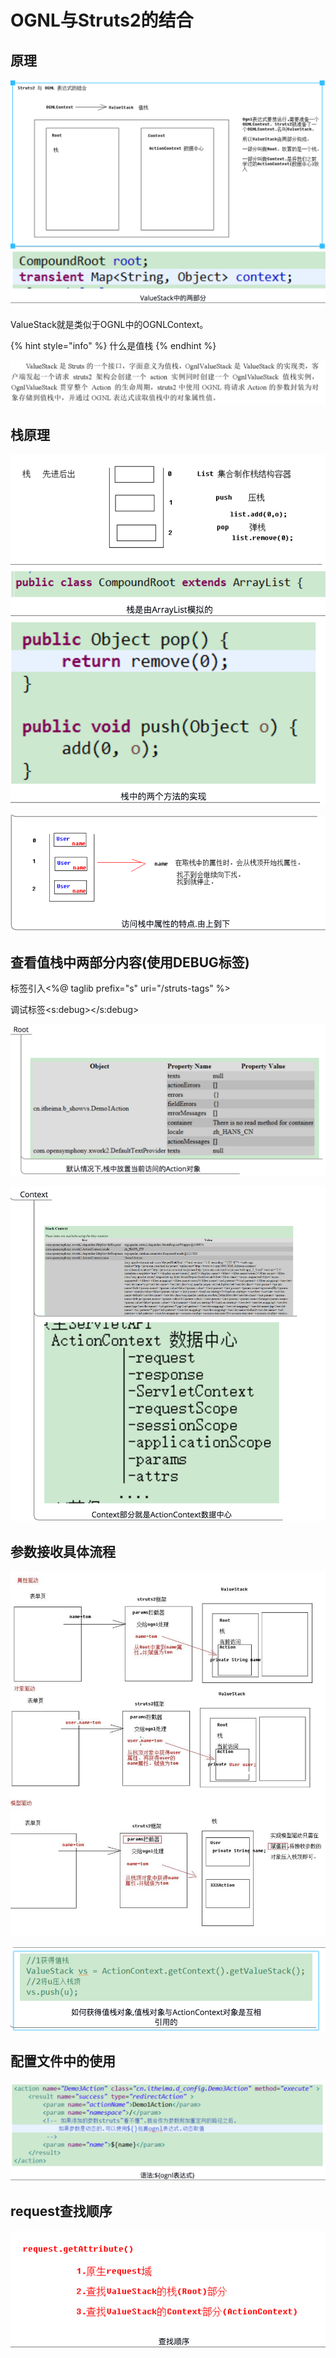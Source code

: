 # OGNL与Struts2的结合

## 原理

![](../../../.gitbook/assets/image%20%2819%29.png)

ValueStack就是类似于OGNL中的OGNLContext。

{% hint style="info" %}
什么是值栈
{% endhint %}

![](../../../.gitbook/assets/image%20%28171%29.png)



## 栈原理

![](../../../.gitbook/assets/image%20%281%29.png)

![](../../../.gitbook/assets/image%20%2842%29.png)

## 查看值栈中两部分内容\(使用DEBUG标签\)

标签引入&lt;%@ taglib prefix="s" uri="/struts-tags" %&gt;

调试标签&lt;s:debug&gt;&lt;/s:debug&gt;

![](../../../.gitbook/assets/image%20%2881%29.png)

![](../../../.gitbook/assets/image%20%28104%29.png)

## 参数接收具体流程

![](../../../.gitbook/assets/image%20%2810%29.png)

![](../../../.gitbook/assets/image%20%2868%29.png)

## 配置文件中的使用

![](../../../.gitbook/assets/image%20%2816%29.png)

## request查找顺序

![](../../../.gitbook/assets/image%20%2855%29.png)

